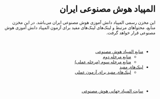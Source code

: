 <div dir="rtl">

# المپیاد هوش مصنوعی ایران

این مخزن  رسمی المپیاد دانش آموزی هوش مصنوعی ایران می‌باشد. در این مخزن منابع، محتواهای مرتبط و لینک‌های لینک‌های مفید برای آزمون المپیاد دانش آموزی هوش مصنوعی قرار خواهد گرفت.

<br>

- [منابع المپیاد هوش مصنوعی](./Resources/#منابع-المپیاد-هوش-مصنوعی)
    - [منابع مرحله دوم](./Resources/Second%20Phase/#منابع-مرحله-دوم)
    - [منابع مرحله سوم (مرحله عملی)](./Resources/Third%20Phase/#منابع-مرحله-سوم-مرحله-عملی)
- [لینک‌های مفید](./Useful%20Links/#لینکهای-مفید)
    - [لینک‌های مفید برای آزمون عملی](./Useful%20Links/Third%20Phase/#لینکهای-مفید-برای-آزمون-عملی)

<br>

- [سایت المپیاد جهانی هوش مصنوعی](https://www.iaio-official.org/)


</div>

